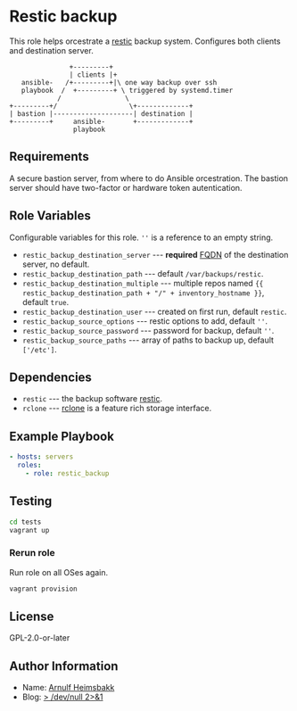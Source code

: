 # Restic backup

[restic]: https://restic.net/
[rclone]: https://rclone.org/

This role helps orcestrate a [restic][] backup system. Configures both clients and destination server.

```plain
               +---------+
               | clients |+
   ansible-   /+---------+|\ one way backup over ssh
   playbook  /  +---------+ \ triggered by systemd.timer
            /                \
+---------+/                  \+-------------+
| bastion |--------------------| destination |
+---------+     ansible-       +-------------+
                playbook
```

## Requirements

A secure bastion server, from where to do Ansible orcestration. The bastion server should have two-factor or hardware token autentication.

## Role Variables

Configurable variables for this role. `''` is a reference to an empty string.

* `restic_backup_destination_server` --- **required** [FQDN](https://en.wikipedia.org/wiki/Fully_qualified_domain_name) of the destination server, no default.
* `restic_backup_destination_path` --- default `/var/backups/restic`.
* `restic_backup_destination_multiple` --- multiple repos named `{{ restic_backup_destination_path + "/" + inventory_hostname }}`, default `true`.
* `restic_backup_destination_user` --- created on first run, default `restic`.
* `restic_backup_source_options` --- restic options to add, default `''`.
* `restic_backup_source_password` --- password for backup, default `''`.
* `restic_backup_source_paths` --- array of paths to backup up, default `['/etc']`.


## Dependencies

* `restic` --- the backup software [restic][].
* `rclone` --- [rclone][] is a feature rich storage interface.

## Example Playbook

```yaml
- hosts: servers
  roles:
    - role: restic_backup
```

## Testing

```bash
cd tests
vagrant up
```

### Rerun role

Run role on all OSes again.

```bash
vagrant provision
```

## License

GPL-2.0-or-later

## Author Information

* Name: [Arnulf Heimsbakk](mailto:arnulf.heimsbakk+ansible@gmail.com)
* Blog: [> /dev/null 2>&1](https://blog.heimsbakk.net/)

<!---
# set vim: spell spelllang=en:
-->
